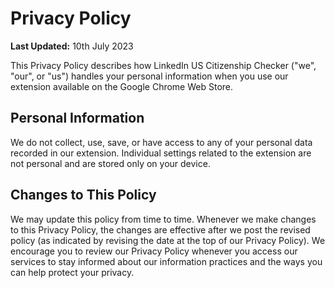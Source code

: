 # Privacy Policy

**Last Updated:** 10th July 2023

This Privacy Policy describes how LinkedIn US Citizenship Checker  ("we", "our", or "us") handles your personal information when you use our extension available on the Google Chrome Web Store.

## Personal Information

We do not collect, use, save, or have access to any of your personal data recorded in our extension. Individual settings related to the extension are not personal and are stored only on your device.

## Changes to This Policy

We may update this policy from time to time. Whenever we make changes to this Privacy Policy, the changes are effective after we post the revised policy (as indicated by revising the date at the top of our Privacy Policy). We encourage you to review our Privacy Policy whenever you access our services to stay informed about our information practices and the ways you can help protect your privacy.
